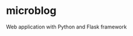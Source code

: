 # microblog
Web application with Python and Flask framework

<!-- Ref: https://blog.miguelgrinberg.com/post/the-flask-mega-tutorial-part-i-hello-world -->
